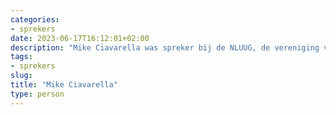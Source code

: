 ```yaml
---
categories:
- sprekers
date: 2023-06-17T16:12:01+02:00
description: "Mike Ciavarella was spreker bij de NLUUG, de vereniging voor open systemen en open standaarden. Lees meer over deze spreker."
tags:
- sprekers
slug:
title: "Mike Ciavarella"
type: person
---
```

